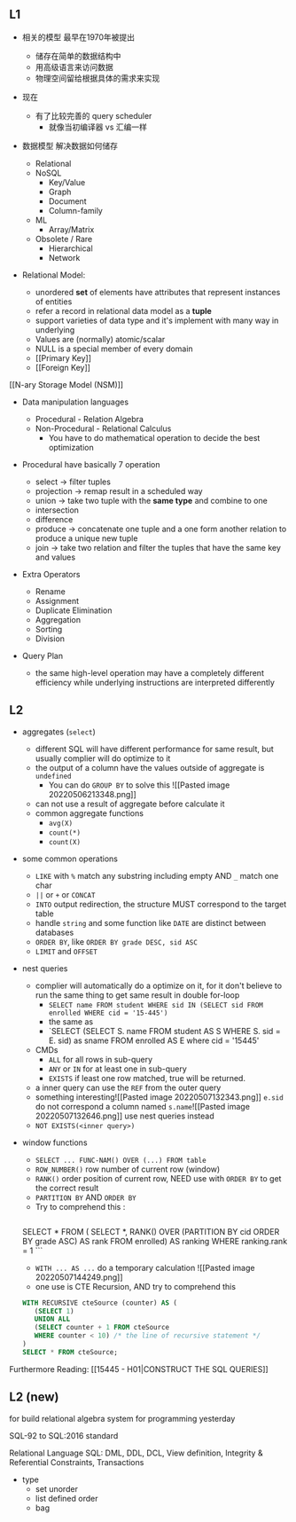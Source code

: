 ## L1

- 相关的模型 最早在1970年被提出
	- 储存在简单的数据结构中
	- 用高级语言来访问数据
	- 物理空间留给根据具体的需求来实现

- 现在
	- 有了比较完善的 query scheduler
		- 就像当初编译器 vs 汇编一样

- 数据模型 解决数据如何储存
	- Relational
	- NoSQL
		- Key/Value
		- Graph
		- Document
		- Column-family
	- ML
		- Array/Matrix
	- Obsolete / Rare
		- Hierarchical
		- Network

- Relational Model:
	- unordered **set** of elements have attributes that represent instances of entities
	- refer a record in relational data model as a **tuple**
	- support varieties of data type and it's implement with many way in underlying
	- Values are (normally) atomic/scalar
	- NULL is a special member of every domain
	- [[Primary Key]]
	- [[Foreign Key]]
	
[[N-ary Storage Model (NSM)]]

- Data manipulation languages
	- Procedural - Relation Algebra
	- Non-Procedural - Relational Calculus
		- You have to do mathematical operation to decide the best optimization

- Procedural have basically 7 operation
	- select -> filter tuples
	- projection -> remap result in a scheduled way
	- union -> take two tuple with the **same type** and combine to one
	- intersection
	- difference	
	- produce -> concatenate one tuple and a one form another relation to produce a unique new tuple
	- join -> take two relation and filter the tuples that have the same key and values
	
- Extra Operators
	- Rename
	- Assignment
	- Duplicate Elimination
	- Aggregation
	- Sorting
	- Division

- Query Plan
  - the same high-level operation may have a completely different efficiency while underlying instructions are interpreted differently

## L2

- aggregates (`select`)
	- different SQL will have different performance for same result, but usually complier will do optimize to it
	- the output of a column have the values outside of aggregate is `undefined`
		- You can do `GROUP BY` to solve this ![[Pasted image 20220506213348.png]]
	- can not use a result of aggregate before calculate it
	- common aggregate functions
		- `avg(X)`
		- `count(*)`
		- `count(X)`

- some common operations
	- `LIKE` with `%` match any substring including empty AND `_` match one char
	- `||` or `+` or `CONCAT`
	- `INTO` output redirection, the structure MUST correspond to the target table 
	- handle `string` and some function like `DATE` are distinct between databases
	- `ORDER BY`, like `ORDER BY grade DESC, sid ASC`
	- `LIMIT` and `OFFSET`

- nest queries
	- complier will automatically do a optimize on it, for it don't believe to run the same thing to get same result in double for-loop
		- `SELECT name FROM student WHERE sid IN (SELECT sid FROM enrolled WHERE cid = '15-445')`
		- the same as
		- `SELECT (SELECT S. name FROM student AS S WHERE S. sid = E. sid) as sname FROM enrolled AS E where cid = '15445'
	- CMDs
		- `ALL` for all rows in sub-query
		- `ANY` or `IN` for at least one in sub-query
		- `EXISTS` if least one row matched, true will be returned.
	- a inner query can use the `REF` from the outer query
	- something interesting![[Pasted image 20220507132343.png]] `e.sid` do not correspond a column named `s.name`![[Pasted image 20220507132646.png]] use nest queries instead
	- `NOT EXISTS(<inner query>)`
- window functions
	- `SELECT ... FUNC-NAM() OVER (...) FROM table`
	- `ROW_NUMBER()` row number of current row (window)
	- `RANK()` order position of current row, NEED use with `ORDER BY` to get the correct result
	- `PARTITION BY` AND `ORDER BY`
	- Try to comprehend this :
		```sql
	SELECT * FROM (
		SELECT *,
		RANK() OVER (PARTITION BY cid
		ORDER BY grade ASC)
		AS rank
		FROM enrolled) AS ranking
	WHERE ranking.rank = 1
		```
	- `WITH ... AS ...` do a temporary calculation ![[Pasted image 20220507144249.png]]
	- one use is CTE Recursion, AND try to comprehend this
	 ```sql 
	WITH RECURSIVE cteSource (counter) AS (
		(SELECT 1)
		UNION ALL
		(SELECT counter + 1 FROM cteSource
		WHERE counter < 10) /* the line of recursive statement */
	)
	SELECT * FROM cteSource;
	 ``` 

Furthermore Reading:
	[[15445 - H01|CONSTRUCT THE SQL QUERIES]]

## L2 (new)

for build relational algebra system for programming yesterday

SQL-92 to SQL:2016 standard

Relational Language SQL: DML, DDL, DCL, View definition, Integrity & Referential Constraints, Transactions

- type
	- set unorder
	- list defined order
	- bag